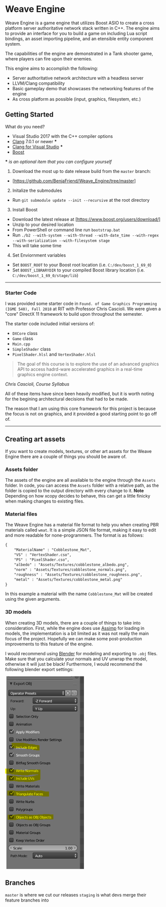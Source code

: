 # Weave Engine

Weave Engine is a game engine that utilizes Boost ASIO to create a cross
platform server authoritative network stack written in C++. The engine 
aims to provide an interface for you to build a game on including Lua
script bindings, an asset importing pipeline, and an etensible entity
component system. 

The capabilities of the engine are demonstrated in a Tank shooter game,
where players can fire upon their enemies. 

This engine aims to accomplish the following:

* Server authoritative network architecture with a headless server
* LLVM/Clang compatibility
* Basic gameplay demo that showcases the networking features of the engine
* As cross platform as possible (input, graphics, filesystem, etc.)

## Getting Started

What do you need?

* Visual Studio 2017 with the C++ compiler options  
* [Clang](http://releases.llvm.org/download.html) 7.0.1 or newer __*__
* [Clang for Visual Studio](https://marketplace.visualstudio.com/items?itemName=LLVMExtensions.llvm-toolchain) __*__
* [Boost](https://www.boost.org/doc/libs/1_69_0/more/getting_started/windows.html)

__*__ _is an optional item that you can configure yourself_


1. Download the most up to date release build from the `master` branch:
 * [https://github.com/BenjaFriend/Weave_Engine/tree/master]
2. Initalize the submodules
 *  Run `git submodule update --init --recursive` at the root directory
3. Install Boost
 * Download the latest release at [https://www.boost.org/users/download/]
 * Unzip to your desired location
 * From PowerShell or command line run `bootstrap.bat`
 * Run `./b2 --with-system --with-thread --with-date_time --with-regex --with-serialization --with-filesystem stage`
 * This will take some time
4. Set Enviornment variables
 * Set `BOOST_ROOT` to your Boost root location (i.e. `C:/dev/boost_1_69_0`)
 * Set `BOOST_LIBRARYDIR` to your compiled Boost library 
   location (i.e. `C:/dev/boost_1_69_0/stage/lib`)

---
### Starter Code

I was provided some starter code in `Found. of Game Graphics Programming (IGME 540), Fall 2018` at RIT with Professor Chris Cascioli. We were given a "core" DirectX 11 framework to build upon throughout the semester.

The starter code included initial versions of:
* `DXCore` class
* `Game` class
* `Main.cpp`
* `SimpleShader` class
* `PixelShader.hlsl` and `VertexShader.hlsl`

>
> The goal of this course is to explore the use of an advanced graphics API to access hadrd-ware accelerated graphics in a real-time graphics engine context.
>

_Chris Cascioli, Course Syllabus_

All of these items have since been heavily modified, but it is worth 
noting for the begining architectural decisions that had to be made. 

The reason that I am using this core framework for this project is 
because the focus is not on graphics, and it provided a good starting 
point to go off of.  

---



## Creating art assets

If you want to create models, textures, or other art assets for the Weave Engine there are a couple of things you should be aware of.

### Assets folder
The assets of the engine are all available to the engine through the `Assets` folder. In code, you can access the `Assets` folder with a relative path, as the folder is copied to the output directory with every change to it. **Note** Depending on how xcopy decides to behave, this can get a little finicky when making changes to existing files.

### Material files
The Weave Engine has a material file format to help you when creating PBR materials called `wmat`. It is a simple JSON file format, making it easy to edit and more readable for none-programmers. The format is as follows:

```
{
	"MaterialName" : "Cobblestone_Mat",
    "VS" : "VertexShader.cso",
	"PS" : "PixelShader.cso",
	"albedo" : "Assets/Textures/cobblestone_albedo.png",
	"norm" : "Assets/Textures/cobblestone_normals.png",
	"roughness" : "Assets/Textures/cobblestone_roughness.png",
	"metal" : "Assets/Textures/cobblestone_metal.png"
}
```
In this example a material with the name `Cobblestone_Mat` will be created using the given arguments.

### 3D models
When creating 3D models, there are a couple of things to take into consideration. First, while the engine does use [Assimp](http://assimp.sourceforge.net/lib_html/usage.html) for loading in models, the implementation is a bit limited as it was not really the main focus of the project. Hopefully we can make some post-production improvements to this feature of the engine.

I would recommend using [Blender](https://www.blender.org/) for modeling and exporting to `.obj` files. Make sure that you calculate your normals and UV unwrap the model, otherwise it will just be black! Furthermore, I would recommend the following blender export settings:


![Blender export settings](blender_export_settings.PNG)

## Branches

`master` is where we cut our releases
`staging` is what devs merge their feature branches into
